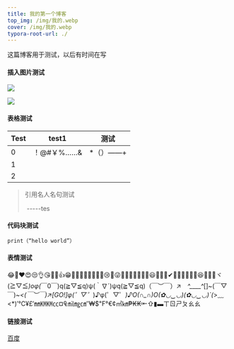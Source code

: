 ```yaml
---
title: 我的第一个博客
top_img: /img/我的.webp
cover: /img/我的.webp 
typora-root-url: ./
---
```


这篇博客用于测试，以后有时间在写

#### 插入图片测试

![](/../img/文章图片.webp)

![](/../img/标签图片.webp)



#### 表格测试

| Test | test1      | 测试     |
| ---- | ---------- | -------- |
| 0    | ！@#￥%……& | *（）——+ |
| 1    |            |          |
| 2    |            |          |

> 引用名人名句测试
>
> ​                            -----tes

#### 代码块测试

```python
print（“hello world”）
```

#### 表情测试

😂🤣❤😍😒👌😘🤷‍♂️👍😁👏🌹🎉🎂🙌🤦‍♀️🎶😢💖😜💋🤳🐱‍👤🐱‍🏍✨😃👀🐱‍🚀✔🐱‍👓🐱‍🐉🐱‍💻😆🤔🤢🎁ヾ(≧▽≦*)oφ(*￣0￣)q(≧▽≦q)ψ(｀∇´)ψq(≧▽≦q)（￣︶￣）↗　*^____^*[]~(￣▽￣)~*<(￣︶￣)↗[GO!]φ(゜▽゜*)♪φ(゜▽゜*)♪O(∩_∩)O(✿◡‿◡)(✿◡‿◡)`(*>﹏<*)′℃¥£′㎜㏎㏎㏄¤₠㏕㎎㎝″₩$℉°€¢㎡㎞₱₭₭⇤⇧▮▬ㄒㄖㄕㄆㄠㄠ

#### 链接测试

[百度 ](https://baidu.com)  



